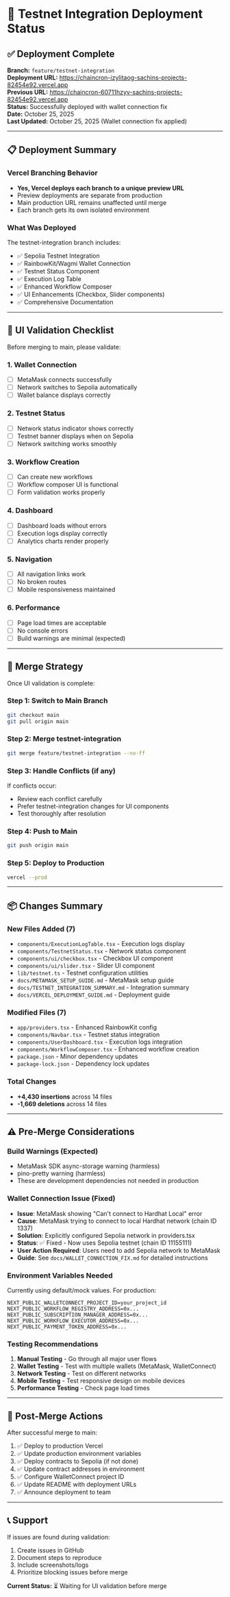 # 🚀 Testnet Integration Deployment Status

## ✅ Deployment Complete

**Branch:** `feature/testnet-integration`  
**Deployment URL:** https://chaincron-izylitaog-sachins-projects-82454e92.vercel.app  
**Previous URL:** https://chaincron-60711hzyv-sachins-projects-82454e92.vercel.app  
**Status:** Successfully deployed with wallet connection fix  
**Date:** October 25, 2025  
**Last Updated:** October 25, 2025 (Wallet connection fix applied)

---

## 📋 Deployment Summary

### Vercel Branching Behavior
- **Yes, Vercel deploys each branch to a unique preview URL**
- Preview deployments are separate from production
- Main production URL remains unaffected until merge
- Each branch gets its own isolated environment

### What Was Deployed
The testnet-integration branch includes:
- ✅ Sepolia Testnet Integration
- ✅ RainbowKit/Wagmi Wallet Connection
- ✅ Testnet Status Component
- ✅ Execution Log Table
- ✅ Enhanced Workflow Composer
- ✅ UI Enhancements (Checkbox, Slider components)
- ✅ Comprehensive Documentation

---

## 🧪 UI Validation Checklist

Before merging to main, please validate:

### 1. **Wallet Connection**
- [ ] MetaMask connects successfully
- [ ] Network switches to Sepolia automatically
- [ ] Wallet balance displays correctly

### 2. **Testnet Status**
- [ ] Network status indicator shows correctly
- [ ] Testnet banner displays when on Sepolia
- [ ] Network switching works smoothly

### 3. **Workflow Creation**
- [ ] Can create new workflows
- [ ] Workflow composer UI is functional
- [ ] Form validation works properly

### 4. **Dashboard**
- [ ] Dashboard loads without errors
- [ ] Execution logs display correctly
- [ ] Analytics charts render properly

### 5. **Navigation**
- [ ] All navigation links work
- [ ] No broken routes
- [ ] Mobile responsiveness maintained

### 6. **Performance**
- [ ] Page load times are acceptable
- [ ] No console errors
- [ ] Build warnings are minimal (expected)

---

## 🔄 Merge Strategy

Once UI validation is complete:

### Step 1: Switch to Main Branch
```bash
git checkout main
git pull origin main
```

### Step 2: Merge testnet-integration
```bash
git merge feature/testnet-integration --no-ff
```

### Step 3: Handle Conflicts (if any)
If conflicts occur:
- Review each conflict carefully
- Prefer testnet-integration changes for UI components
- Test thoroughly after resolution

### Step 4: Push to Main
```bash
git push origin main
```

### Step 5: Deploy to Production
```bash
vercel --prod
```

---

## 📦 Changes Summary

### New Files Added (7)
- `components/ExecutionLogTable.tsx` - Execution logs display
- `components/TestnetStatus.tsx` - Network status component
- `components/ui/checkbox.tsx` - Checkbox UI component
- `components/ui/slider.tsx` - Slider UI component
- `lib/testnet.ts` - Testnet configuration utilities
- `docs/METAMASK_SETUP_GUIDE.md` - MetaMask setup guide
- `docs/TESTNET_INTEGRATION_SUMMARY.md` - Integration summary
- `docs/VERCEL_DEPLOYMENT_GUIDE.md` - Deployment guide

### Modified Files (7)
- `app/providers.tsx` - Enhanced RainbowKit config
- `components/Navbar.tsx` - Testnet status integration
- `components/UserDashboard.tsx` - Execution logs integration
- `components/WorkflowComposer.tsx` - Enhanced workflow creation
- `package.json` - Minor dependency updates
- `package-lock.json` - Dependency lock updates

### Total Changes
- **+4,430 insertions** across 14 files
- **-1,669 deletions** across 14 files

---

## ⚠️ Pre-Merge Considerations

### Build Warnings (Expected)
- MetaMask SDK async-storage warning (harmless)
- pino-pretty warning (harmless)
- These are development dependencies not needed in production

### Wallet Connection Issue (Fixed)
- **Issue**: MetaMask showing "Can't connect to Hardhat Local" error
- **Cause**: MetaMask trying to connect to local Hardhat network (chain ID 1337)
- **Solution**: Explicitly configured Sepolia network in providers.tsx
- **Status**: ✅ Fixed - Now uses Sepolia testnet (chain ID 11155111)
- **User Action Required**: Users need to add Sepolia network to MetaMask
- **Guide**: See `docs/WALLET_CONNECTION_FIX.md` for detailed instructions

### Environment Variables Needed
Currently using default/mock values. For production:
```env
NEXT_PUBLIC_WALLETCONNECT_PROJECT_ID=your_project_id
NEXT_PUBLIC_WORKFLOW_REGISTRY_ADDRESS=0x...
NEXT_PUBLIC_SUBSCRIPTION_MANAGER_ADDRESS=0x...
NEXT_PUBLIC_WORKFLOW_EXECUTOR_ADDRESS=0x...
NEXT_PUBLIC_PAYMENT_TOKEN_ADDRESS=0x...
```

### Testing Recommendations
1. **Manual Testing** - Go through all major user flows
2. **Wallet Testing** - Test with multiple wallets (MetaMask, WalletConnect)
3. **Network Testing** - Test on different networks
4. **Mobile Testing** - Test responsive design on mobile devices
5. **Performance Testing** - Check page load times

---

## 🎯 Post-Merge Actions

After successful merge to main:

1. ✅ Deploy to production Vercel
2. ✅ Update production environment variables
3. ✅ Deploy contracts to Sepolia (if not done)
4. ✅ Update contract addresses in environment
5. ✅ Configure WalletConnect project ID
6. ✅ Update README with deployment URLs
7. ✅ Announce deployment to team

---

## 📞 Support

If issues are found during validation:
1. Create issues in GitHub
2. Document steps to reproduce
3. Include screenshots/logs
4. Prioritize blocking issues before merge

**Current Status:** ⏳ Waiting for UI validation before merge
